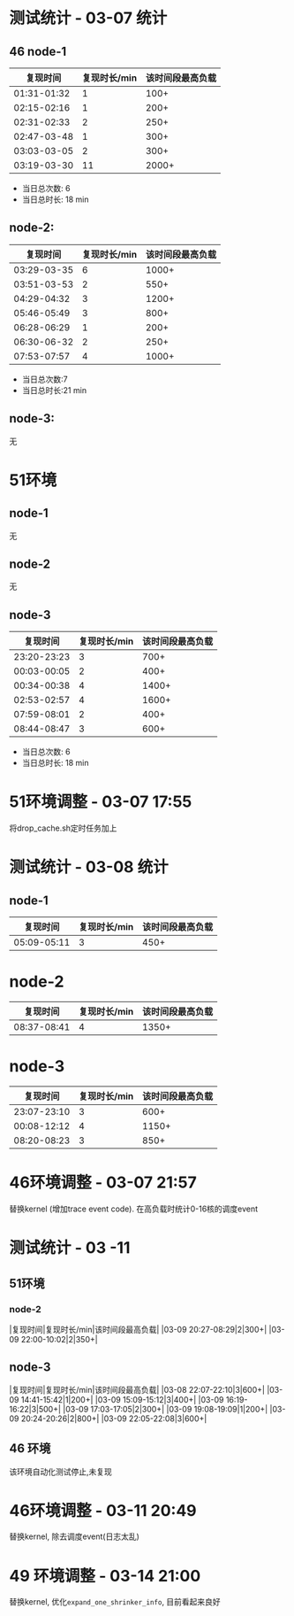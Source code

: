# 测试统计 - 03-07 统计

## 46 node-1
|复现时间|复现时长/min|该时间段最高负载|
|--|--|--|
|01:31-01:32|1|100+|
|02:15-02:16|1|200+|
|02:31-02:33|2|250+|
|02:47-03-48|1|300+|
|03:03-03-05|2|300+|
|03:19-03-30 |11|2000+|

* 当日总次数: 6
* 当日总时长: 18 min

## node-2:
|复现时间|复现时长/min|该时间段最高负载|
|--|--|--|
|03:29-03-35|6|1000+|
|03:51-03-53|2|550+|
|04:29-04:32|3|1200+|
|05:46-05:49|3|800+|
|06:28-06:29|1|200+|
|06:30-06-32|2|250+|
|07:53-07:57|4|1000+|



* 当日总次数:7
* 当日总时长:21 min
## node-3:
无

# 51环境
## node-1
无
## node-2
无
## node-3

|复现时间|复现时长/min|该时间段最高负载|
|--|--|--|
|23:20-23:23|3|700+|
|00:03-00:05|2|400+|
|00:34-00:38|4|1400+|
|02:53-02:57|4|1600+|
|07:59-08:01|2|400+|
|08:44-08:47|3|600+|

* 当日总次数: 6
* 当日总时长: 18 min

# 51环境调整 - 03-07 17:55
将drop_cache.sh定时任务加上


# 测试统计 - 03-08 统计

## node-1
|复现时间|复现时长/min|该时间段最高负载|
|--|--|--|
|05:09-05:11|3|450+|

# node-2
|复现时间|复现时长/min|该时间段最高负载|
|--|--|--|
|08:37-08:41|4|1350+|

# node-3
|复现时间|复现时长/min|该时间段最高负载|
|--|--|--|
|23:07-23:10|3|600+|
|00:08-12:12|4|1150+|
|08:20-08:23|3|850+|

# 46环境调整  - 03-07 21:57
替换kernel (增加trace event code).
在高负载时统计0-16核的调度event



# 测试统计 - 03 -11
## 51环境
### node-2
|复现时间|复现时长/min|该时间段最高负载|
|03-09 20:27-08:29|2|300+|
|03-09 22:00-10:02|2|350+|

## node-3
|复现时间|复现时长/min|该时间段最高负载|
|03-08 22:07-22:10|3|600+|
|03-09 14:41-15:42|1|200+|
|03-09 15:09-15:12|3|400+|
|03-09 16:19-16:22|3|500+|
|03-09 17:03-17:05|2|300+|
|03-09 19:08-19:09|1|200+|
|03-09 20:24-20:26|2|800+|
|03-09 22:05-22:08|3|600+|

## 46 环境
该环境自动化测试停止,未复现


# 46环境调整 - 03-11 20:49
替换kernel, 除去调度event(日志太乱)

# 49 环境调整 - 03-14 21:00
替换kernel, 优化`expand_one_shrinker_info`, 目前看起来良好
